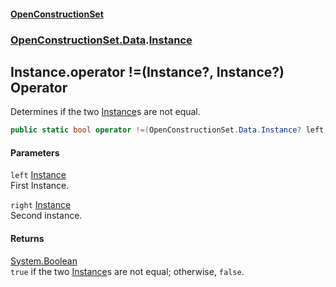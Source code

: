 #### [OpenConstructionSet](index.md 'index')
### [OpenConstructionSet.Data](index.md#OpenConstructionSet_Data 'OpenConstructionSet.Data').[Instance](XoCYM4Zu_75pHW5Xla9kmw.md 'OpenConstructionSet.Data.Instance')
## Instance.operator !=(Instance?, Instance?) Operator
Determines if the two [Instance](XoCYM4Zu_75pHW5Xla9kmw.md 'OpenConstructionSet.Data.Instance')s are not equal.  
```csharp
public static bool operator !=(OpenConstructionSet.Data.Instance? left, OpenConstructionSet.Data.Instance? right);
```
#### Parameters
<a name='OpenConstructionSet_Data_Instance_op_Inequality(OpenConstructionSet_Data_Instance__OpenConstructionSet_Data_Instance_)_left'></a>
`left` [Instance](XoCYM4Zu_75pHW5Xla9kmw.md 'OpenConstructionSet.Data.Instance')  
First Instance.
  
<a name='OpenConstructionSet_Data_Instance_op_Inequality(OpenConstructionSet_Data_Instance__OpenConstructionSet_Data_Instance_)_right'></a>
`right` [Instance](XoCYM4Zu_75pHW5Xla9kmw.md 'OpenConstructionSet.Data.Instance')  
Second instance.
  
#### Returns
[System.Boolean](https://docs.microsoft.com/en-us/dotnet/api/System.Boolean 'System.Boolean')  
`true` if the two [Instance](XoCYM4Zu_75pHW5Xla9kmw.md 'OpenConstructionSet.Data.Instance')s are not equal; otherwise, `false`.
